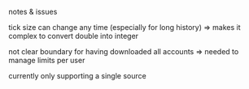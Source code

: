notes & issues

tick size can change any time (especially for long history) => makes it complex to convert double into integer

not clear boundary for having downloaded all accounts => needed to manage limits per user

currently only supporting a single source
